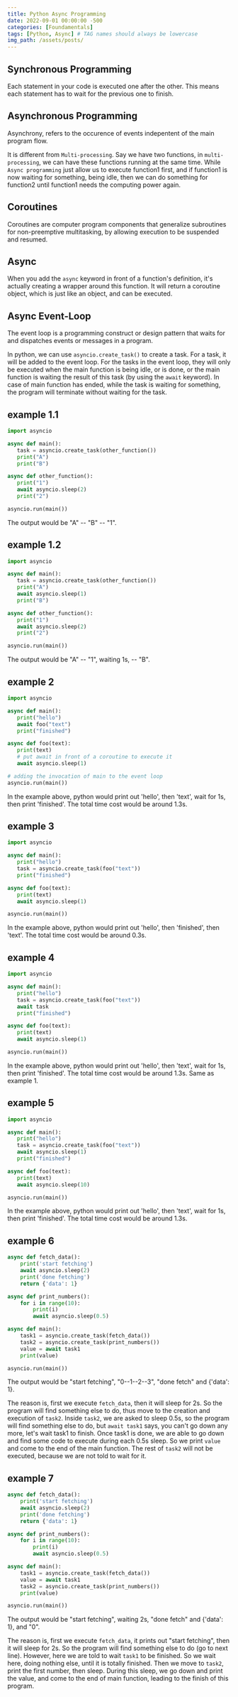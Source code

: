 ```yaml
---
title: Python Async Programming
date: 2022-09-01 00:00:00 -500
categories: [Foundamentals]
tags: [Python, Async] # TAG names should always be lowercase
img_path: /assets/posts/
---
```


## Synchronous Programming

Each statement in your code is executed one after the other. This means each statement has to wait for the previous one to finish.

## Asynchronous Programming

Asynchrony, refers to the occurence of events indepentent of the main program flow.

It is different from `Multi-processing`. Say we have two functions, in `multi-processing`, we can have these functions running at the same time. While `Async programming` just allow us to execute function1 first, and if function1 is now waiting for something, being idle, then we can do something for function2 until function1 needs the computing power again.

## Coroutines

Coroutines are computer program components that generalize subroutines for non-preemptive multitasking, by allowing execution to be suspended and resumed.

## Async

When you add the `async` keyword in front of a function's definition, it's actually creating a wrapper around this function. It will return a coroutine object, which is just like an object, and can be executed.

## Async Event-Loop

The event loop is a programming construct or design pattern that waits for and dispatches events or messages in a program.

In python, we can use `asyncio.create_task()` to create a task. For a task, it will be added to the event loop. For the tasks in the event loop, they will only be executed when the main function is being idle, or is done, or the main function is waiting the result of this task (by using the `await` keyword). In case of main function has ended, while the task is waiting for something, the program will terminate without waiting for the task.

## example 1.1
```py
import asyncio

async def main():
   task = asyncio.create_task(other_function())
   print("A")
   print("B")

async def other_function():
   print("1")
   await asyncio.sleep(2)
   print("2")

asyncio.run(main())
```
The output would be "A" -- "B" -- "1".

## example 1.2
```py
import asyncio

async def main():
   task = asyncio.create_task(other_function())
   print("A")
   await asyncio.sleep(1)
   print("B")

async def other_function():
   print("1")
   await asyncio.sleep(2)
   print("2")

asyncio.run(main())
```
The output would be "A" -- "1", waiting 1s,  -- "B".

## example 2

```py
import asyncio

async def main():
   print("hello")
   await foo("text")
   print("finished")

async def foo(text):
   print(text)
   # put await in front of a coroutine to execute it
   await asyncio.sleep(1)

# adding the invocation of main to the event loop
asyncio.run(main())
```

In the example above, python would print out 'hello', then 'text', wait for 1s, then print 'finished'. The total time cost would be around 1.3s.

## example 3

```py
import asyncio

async def main():
   print("hello")
   task = asyncio.create_task(foo("text"))
   print("finished")

async def foo(text):
   print(text)
   await asyncio.sleep(1)

asyncio.run(main())
```

In the example above, python would print out 'hello', then 'finished', then 'text'. The total time cost would be around 0.3s.

## example 4

```py
import asyncio

async def main():
   print("hello")
   task = asyncio.create_task(foo("text"))
   await task
   print("finished")

async def foo(text):
   print(text)
   await asyncio.sleep(1)

asyncio.run(main())
```

In the example above, python would print out 'hello', then 'text', wait for 1s, then print 'finished'. The total time cost would be around 1.3s. Same as example 1.

## example 5

```py
import asyncio

async def main():
   print("hello")
   task = asyncio.create_task(foo("text"))
   await asyncio.sleep(1)
   print("finished")

async def foo(text):
   print(text)
   await asyncio.sleep(10)

asyncio.run(main())
```

In the example above, python would print out 'hello', then 'text', wait for 1s, then print 'finished'. The total time cost would be around 1.3s.

## example 6

```py
async def fetch_data():
    print('start fetching')
    await asyncio.sleep(2)
    print('done fetching')
    return {'data': 1}

async def print_numbers():
    for i in range(10):
        print(i)
        await asyncio.sleep(0.5)

async def main():
    task1 = asyncio.create_task(fetch_data())
    task2 = asyncio.create_task(print_numbers())
    value = await task1
    print(value)

asyncio.run(main())
```

The output would be "start fetching", "0--1--2--3", "done fetch" and {'data': 1}.

The reason is, first we execute `fetch_data`, then it will sleep for 2s. So the program will find something else to do, thus move to the creation and execution of `task2`. Inside `task2`, we are asked to sleep 0.5s, so the program will find something else to do, but `await task1` says, you can't go down any more, let's wait task1 to finish. Once task1 is done, we are able to go down and find some code to execute during each 0.5s sleep. So we print `value` and come to the end of the main function. The rest of `task2` will not be executed, because we are not told to wait for it.

## example 7

```py
async def fetch_data():
    print('start fetching')
    await asyncio.sleep(2)
    print('done fetching')
    return {'data': 1}

async def print_numbers():
    for i in range(10):
        print(i)
        await asyncio.sleep(0.5)

async def main():
    task1 = asyncio.create_task(fetch_data())
    value = await task1
    task2 = asyncio.create_task(print_numbers())
    print(value)

asyncio.run(main())
```

The output would be "start fetching", waiting 2s, "done fetch" and {'data': 1}, and "0".

The reason is, first we execute `fetch_data`, it prints out "start fetching", then it will sleep for 2s. So the program will find something else to do (go to next line). However, here we are told to wait `task1` to be finished. So we wait here, doing nothing else, until it is totally finished. Then we move to `task2`, print the first number, then sleep. During this sleep, we go down and print the value, and come to the end of main function, leading to the finish of this program.
